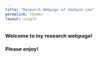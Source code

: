 ```yaml
---
title: "Research Webpage of Joohyun Lee"
permalink: /home/
layout: single
---
```


### Welcome to my research webpage!
### Please enjoy!

